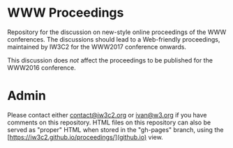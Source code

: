 # WWW Proceedings
Repository for the discussion on new-style online proceedings of the WWW conferences. The discussions should lead to a Web-friendly proceedings, maintained by IW3C2 for the WWW2017 conference onwards.

This discussion does *not* affect the proceedings to be published for the WWW2016 conference.

# Admin

Please contact either contact@iw3c2.org or ivan@w3.org if you have comments on this repository. HTML files on this repository can also be served as "proper" HTML when stored in the "gh-pages" branch, using the [https://iw3c2.github.io/proceedings/](github.io) view.
